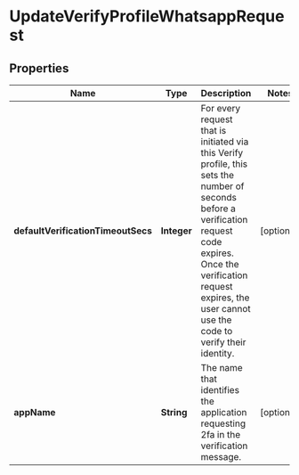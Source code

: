 

# UpdateVerifyProfileWhatsappRequest


## Properties

| Name | Type | Description | Notes |
|------------ | ------------- | ------------- | -------------|
|**defaultVerificationTimeoutSecs** | **Integer** | For every request that is initiated via this Verify profile, this sets the number of seconds before a verification request code expires. Once the verification request expires, the user cannot use the code to verify their identity. |  [optional] |
|**appName** | **String** | The name that identifies the application requesting 2fa in the verification message. |  [optional] |



